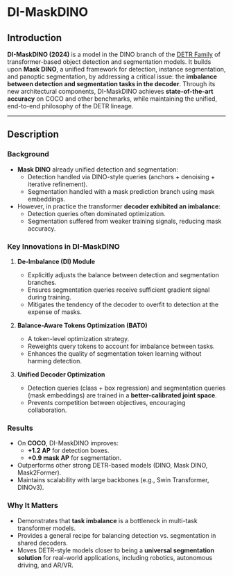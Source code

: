 # DI-MaskDINO

## Introduction
**DI-MaskDINO (2024)** is a model in the DINO branch of the [DETR Family](detr-family.md) of transformer-based object detection and segmentation models. It builds upon **Mask DINO**, a unified framework for detection, instance segmentation, and panoptic segmentation, by addressing a critical issue: the **imbalance between detection and segmentation tasks in the decoder**. Through its new architectural components, DI-MaskDINO achieves **state-of-the-art accuracy** on COCO and other benchmarks, while maintaining the unified, end-to-end philosophy of the DETR lineage.

---

## Description

### Background
- **Mask DINO** already unified detection and segmentation:
  - Detection handled via DINO-style queries (anchors + denoising + iterative refinement).
  - Segmentation handled with a mask prediction branch using mask embeddings.
- However, in practice the transformer **decoder exhibited an imbalance**:
  - Detection queries often dominated optimization.
  - Segmentation suffered from weaker training signals, reducing mask accuracy.

### Key Innovations in DI-MaskDINO
1. **De-Imbalance (DI) Module**
   - Explicitly adjusts the balance between detection and segmentation branches.
   - Ensures segmentation queries receive sufficient gradient signal during training.
   - Mitigates the tendency of the decoder to overfit to detection at the expense of masks.

2. **Balance-Aware Tokens Optimization (BATO)**
   - A token-level optimization strategy.
   - Reweights query tokens to account for imbalance between tasks.
   - Enhances the quality of segmentation token learning without harming detection.

3. **Unified Decoder Optimization**
   - Detection queries (class + box regression) and segmentation queries (mask embeddings) are trained in a **better-calibrated joint space**.
   - Prevents competition between objectives, encouraging collaboration.

### Results
- On **COCO**, DI-MaskDINO improves:
  - **+1.2 AP** for detection boxes.
  - **+0.9 mask AP** for segmentation.
- Outperforms other strong DETR-based models (DINO, Mask DINO, Mask2Former).
- Maintains scalability with large backbones (e.g., Swin Transformer, DINOv3).

### Why It Matters
- Demonstrates that **task imbalance** is a bottleneck in multi-task transformer models.
- Provides a general recipe for balancing detection vs. segmentation in shared decoders.
- Moves DETR-style models closer to being a **universal segmentation solution** for real-world applications, including robotics, autonomous driving, and AR/VR.
